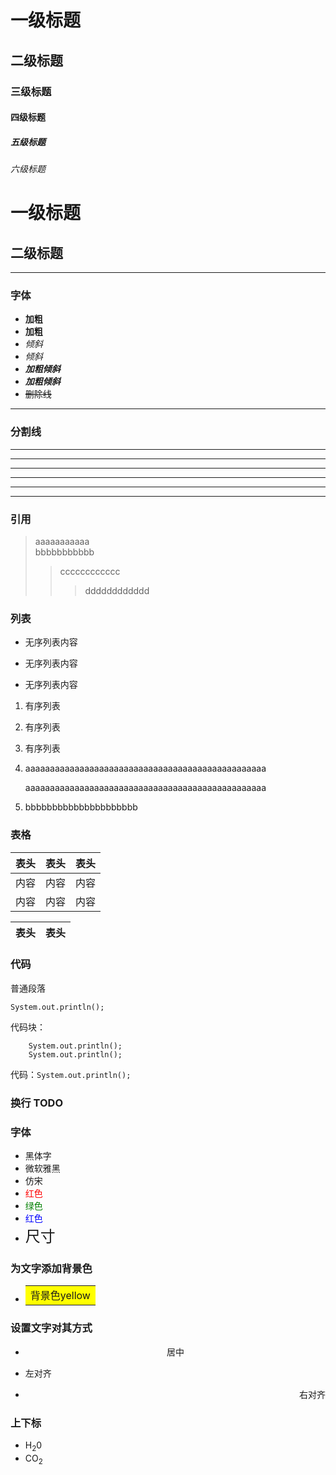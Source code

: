 # 一级标题
## 二级标题
### 三级标题
#### 四级标题
##### 五级标题
###### 六级标题

一级标题
=

二级标题
-
---

### 字体
* **加粗**
* __加粗__
* *倾斜*
* _倾斜_
* ***加粗倾斜***
* ___加粗倾斜___
* ~~删除线~~
---

### 分割线
***
* * *
**********
---
- - - 
---------------

### 引用
> aaaaaaaaaaa \
> bbbbbbbbbbb
>> cccccccccccc
>>> dddddddddddd

### 列表
- 无序列表内容
+ 无序列表内容
* 无序列表内容

1. 有序列表
2. 有序列表
3. 有序列表

1. aaaaaaaaaaaaaaaaaaaaaaaaaaaaaaaaaaaaaaaaaaaaaaaaa
   
   aaaaaaaaaaaaaaaaaaaaaaaaaaaaaaaaaaaaaaaaaaaaaaaaa

2. bbbbbbbbbbbbbbbbbbbbb


### 表格
表头|表头|表头
---|:---:|---:
内容|内容|内容
内容|内容|内容

表头|表头
:---|---:


### 代码
普通段落

    System.out.println();

代码块：
```
    System.out.println();
    System.out.println();
```

代码：`System.out.println();`

### 换行 TODO
### 字体
* <font face="黑体">黑体字</font>
* <font face="微软雅黑">微软雅黑</font>
* <font face="仿宋">仿宋</font>
* <font color="red">红色</font>
* <font color=#008000>绿色</font>
* <font color=blue>红色</font>
* <font size=5>尺寸</font>

### 为文字添加背景色
* <table><tr><td bgcolor=yellow>背景色yellow</td></tr></table>

### 设置文字对其方式
* <center>居中</center>
* <p align="left">左对齐</center>
* <p align="right">右对齐</center>

### 上下标
* H<sub>2</sub>0
* CO<sub>2</sub> 


